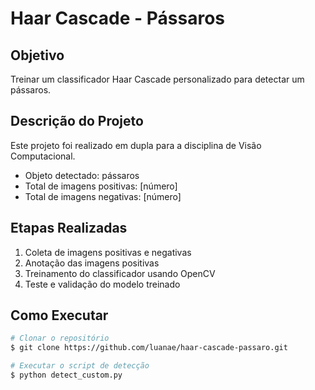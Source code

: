 # Haar Cascade - Pássaros

## Objetivo
Treinar um classificador Haar Cascade personalizado para detectar um pássaros.

## Descrição do Projeto
Este projeto foi realizado em dupla para a disciplina de Visão Computacional.

- Objeto detectado: pássaros
- Total de imagens positivas: [número]
- Total de imagens negativas: [número]

## Etapas Realizadas
1. Coleta de imagens positivas e negativas
2. Anotação das imagens positivas
3. Treinamento do classificador usando OpenCV
4. Teste e validação do modelo treinado

## Como Executar

```bash
# Clonar o repositório
$ git clone https://github.com/luanae/haar-cascade-passaro.git

# Executar o script de detecção
$ python detect_custom.py
